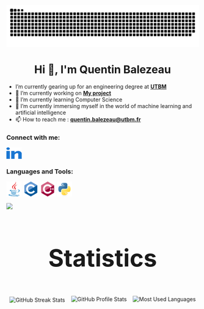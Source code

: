 <img src="https://raw.githubusercontent.com/balezeauquentin/balezeauquentin/output/snake.svg" alt="Snake animation" />

###
<h1 align="center">Hi 👋, I'm Quentin Balezeau</h1>

- I’m currently gearing up for an engineering degree at [**UTBM**](https://www.utbm.fr/)
- 🔭 I’m currently working on [**My project**](https://github.com/balezeauquentin)
- 🌱 I’m currently learning Computer Science 
- 🤖 I’m currently immersing myself in the world of machine learning and artificial intelligence
- 📫 How to reach me : **quentin.balezeau@utbm.fr**


</div><h3 align="left">Connect with me:</h3>
<p align="left">
<a href="https://linkedin.com/in/Quentin BALEZEAU" target="blank"><img align="center" src="https://raw.githubusercontent.com/teamedwardforever/Readme-Generator/71f25dd8b98329b168142a6b782a107b75eab178/svg/Social/linked-in-alt.svg" alt="Quentin BALEZEAU" height="30" width="40" /></a></p>

<h3 align="left">Languages and Tools:</h3>
<p align="left">
<img src="https://raw.githubusercontent.com/teamedwardforever/Readme-Generator/71f25dd8b98329b168142a6b782a107b75eab178/svg/Skills/Languages/java-original.svg" alt="Java" width="40" height="40"/>
<img src="https://raw.githubusercontent.com/teamedwardforever/Readme-Generator/71f25dd8b98329b168142a6b782a107b75eab178/svg/Skills/Languages/c-original.svg" alt="C" width="40" height="40"/>
<img src="https://raw.githubusercontent.com/teamedwardforever/Readme-Generator/71f25dd8b98329b168142a6b782a107b75eab178/svg/Skills/Languages/cplusplus-original.svg" alt="CPP" width="40" height="40"/>
<img src="https://raw.githubusercontent.com/teamedwardforever/Readme-Generator/71f25dd8b98329b168142a6b782a107b75eab178/svg/Skills/Languages/python-original.svg" alt="Python" width="40" height="40"/>
</p>

<img src="https://user-images.githubusercontent.com/73097560/115834477-dbab4500-a447-11eb-908a-139a6edaec5c.gif"><h3 align="center" style="font-size: 62px;">Statistics</h3>
<div style="display: flex; justify-content: space-around; align-items: center;">
    <img align="center" height="166em" src="https://github-readme-streak-stats.herokuapp.com/?user=balezeauquentin&theme=codestackr" alt="GitHub Streak Stats" />
    <img align="center" src="http://github-profile-summary-cards.vercel.app/api/cards/stats?username=balezeauquentin&theme=2077" height="170em" alt="GitHub Profile Stats" />
    <img align="center" src="http://github-profile-summary-cards.vercel.app/api/cards/most-commit-language?username=balezeauquentin&theme=2077" height="170em" alt="Most Used Languages" />
</div>

<div align="center">
<a href="https://github.com/balezeauquentin">
</div>

